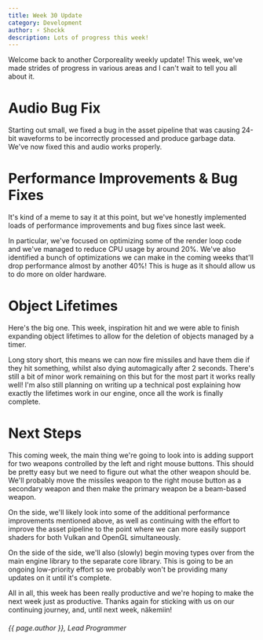 ```yaml
---
title: Week 30 Update
category: Development
author: ⚡ Shockk
description: Lots of progress this week!
---
```


Welcome back to another Corporeality weekly update! This week, we've made strides of progress in various areas and I can't wait to tell you all about it.

# Audio Bug Fix

Starting out small, we fixed a bug in the asset pipeline that was causing 24-bit waveforms to be incorrectly processed and produce garbage data. We've now fixed this and audio works properly.

# Performance Improvements & Bug Fixes

It's kind of a meme to say it at this point, but we've honestly implemented loads of performance improvements and bug fixes since last week.

In particular, we've focused on optimizing some of the render loop code and we've managed to reduce CPU usage by around 20%. We've also identified a bunch of optimizations we can make in the coming weeks that'll drop performance almost by another 40%! This is huge as it should allow us to do more on older hardware.

# Object Lifetimes

Here's the big one. This week, inspiration hit and we were able to finish expanding object lifetimes to allow for the deletion of objects managed by a timer.

Long story short, this means we can now fire missiles and have them die if they hit something, whilst also dying automagically after 2 seconds. There's still a bit of minor work remaining on this but for the most part it works really well! I'm also still planning on writing up a technical post explaining how exactly the lifetimes work in our engine, once all the work is finally complete.

# Next Steps

This coming week, the main thing we're going to look into is adding support for two weapons controlled by the left and right mouse buttons. This should be pretty easy but we need to figure out what the other weapon should be. We'll probably move the missiles weapon to the right mouse button as a secondary weapon and then make the primary weapon be a beam-based weapon.

On the side, we'll likely look into some of the additional performance improvements mentioned above, as well as continuing with the effort to improve the asset pipeline to the point where we can more easily support shaders for both Vulkan and OpenGL simultaneously.

On the side of the side, we'll also (slowly) begin moving types over from the main engine library to the separate core library. This is going to be an ongoing low-priority effort so we probably won't be providing many updates on it until it's complete.

All in all, this week has been really productive and we're hoping to make the next week just as productive. Thanks again for sticking with us on our continuing journey, and, until next week, näkemiin!

###### {{ page.author }}, Lead Programmer

